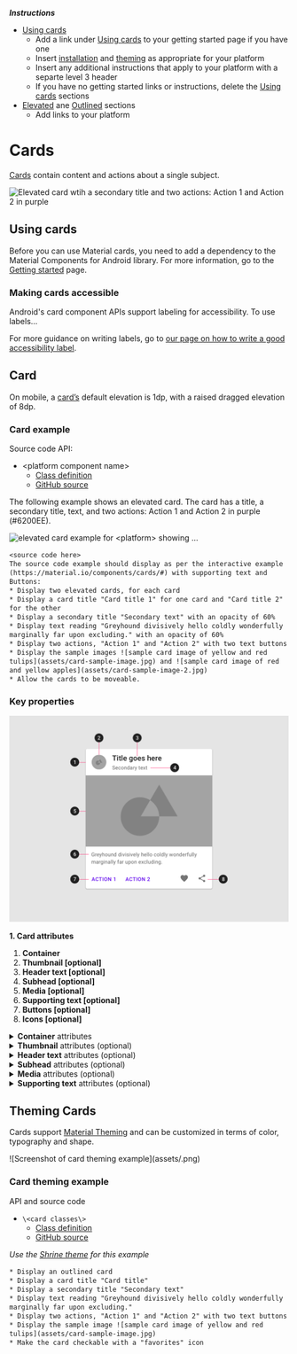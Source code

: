 <!--docs:
title: "Cards"
layout: detail
section: components
excerpt: "<platform> Cards"
ide_version: "<cIDE name> <compatible IDE version and build number>"
material_package_version: "<compatible Material platform package version number>"
iconId:
path: /
api_doc_root:
-->

_**Instructions**_
* [Using cards](#using-cards)
    * Add a link under [Using cards](#using-cards) to your getting started page if you have one
    * Insert [installation](#installation) and [theming](#theming) as appropriate for your platform
    * Insert any additional instructions that apply to your platform with a separte level 3 header
    * If you have no getting started links or instructions, delete the [Using cards](#using-cards) sections
* [Elevated](#elevated-card) ane [Outlined](#outlined-card) sections
    * Add links to your platform 



# Cards

[Cards](https://material.io/components/cards/) contain content and actions about a single subject.

![Elevated card wtih a secondary title and two actions: Action 1 and Action 2 in purple](assets/cards-generic-elevated.png) 


## Using cards

Before you can use Material cards, you need to add a dependency to the Material Components for Android library. For more information, go to the [Getting started](https://github.com/material-components/material-components-android/blob/master/docs/getting-started.md) page.

### Making cards accessible

Android's card component APIs support labeling for accessibility. To use labels...

For more guidance on writing labels, go to [our page on how to write a good accessibility label](https://material.io/design/usability/accessibility.html#writing).

## Card
 
On mobile, a [card’s](https://material.io/components/cards/#specs) default elevation is 1dp, with a raised dragged elevation of 8dp.

### Card example

Source code API:
* \<platform component name\>
  * [Class definition](https://developer.android.com/reference/com/google/android/material/card/MaterialCardView)
  * [GitHub source](https://github.com/material-components/material-components-android/tree/master/lib/java/com/google/android/material/card/MaterialCardView.java)


The following example shows an elevated card. The card has a title, a secondary title, text, and two actions: Action 1 and Action 2 in purple (#6200EE).

<img src="assets/<platform>-elevated-card.png" alt="elevated card example for <platform> showing ...">

```
<source code here>
The source code example should display as per the interactive example (https://material.io/components/cards/#) with supporting text and Buttons:
* Display two elevated cards, for each card
* Display a card title "Card title 1" for one card and "Card title 2" for the other
* Display a secondary title "Secondary text" with an opacity of 60%
* Display text reading "Greyhound divisively hello coldly wonderfully marginally far upon excluding." with an opacity of 60%
* Display two actions, "Action 1" and "Action 2" with two text buttons
* Display the sample images ![sample card image of yellow and red tulips](assets/card-sample-image.jpg) and ![sample card image of red and yellow apples](assets/card-sample-image-2.jpg)
* Allow the cards to be moveable.
```


### Key properties

![card anatomy diagram](assets/card-anatomy.png)

**1. Card attributes**

1. **Container** 
2. **Thumbnail [optional]** 
3. **Header text [optional]** 
4. **Subhead [optional]** 
5. **Media [optional]** 
6. **Supporting text [optional]** 
7. **Buttons [optional]** 
8. **Icons [optional]** 

<details>
<summary><b>Container</b> attributes</summary>

|  | Attribute | Related method(s) | Default value |
|---|---|---|---|
|Container width | `android:layout_width` | | |
|Container heigh| `android:layout_height` | | |
|Container margin (left) | `android:layout_marginLeft` | | |
|Container margin (right)| `android:layout_marginRight` | | |
|Container margin (top)| `android:layout_marginTop` | | |
|Container minimum height| `android:minHeight` | | |
|Container elevation | | | |


</details>

<details>
<summary><b>Thumbnail</b> attributes (optional)</summary>

|  | Attribute | Related method(s) | Default value |
|---|---|---|---|
|Desc. 1 | | | |


</details>

<details>
<summary><b>Header text</b> attributes (optional)</summary>

|  | Attribute | Related method(s) | Default value |
|---|---|---|---|
| Text label | | | |
| Text color | | | |
| Typography | | | |

</details>

<details>
<summary><b>Subhead</b> attributes (optional)</summary>

|  | Attribute | Related method(s) | Default value |
|---|---|---|---|
| Text label | | | |
| Text color | | | |
| Typography | | | |


</details>

<details>
<summary><b>Media</b> attributes (optional)</summary>

|  | Attribute | Related method(s) | Default value |
|---|---|---|---|
|Desc. 1 | | | |

</details>

<details>
<summary><b>Supporting text</b> attributes (optional)</summary>

|  | Attribute | Related method(s) | Default value |
|---|---|---|---|
| Text label | | | |
| Text color | | | |
| Typography | | | |

</details>


## Theming Cards

Cards support [Material Theming](https://material.io/components/cards/#theming) and can be customized in terms of color, typography and shape.

![Screenshot of card theming example](assets/<screenshot of theming example>.png)


### Card theming example

API and source code

* `\<card classes\>`
  * [Class definition](https://)
  * [GitHub source](https://github.com/material-components/)

_Use the [Shrine theme](https://material.io/design/material-studies/shrine.html) for this example_
```
* Display an outlined card 
* Display a card title "Card title"
* Display a secondary title "Secondary text"
* Display text reading "Greyhound divisively hello coldly wonderfully marginally far upon excluding."
* Display two actions, "Action 1" and "Action 2" with two text buttons
* Display the sample image ![sample card image of yellow and red tulips](assets/card-sample-image.jpg)
* Make the card checkable with a "favorites" icon

```
